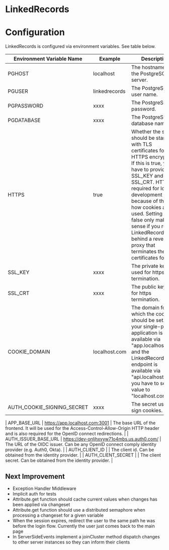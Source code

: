 # LinkedRecords

# Configuration

LinkedRecords is configured via environment variables. See table below.

| Environment Variable Name | Example | Description |
| ------------------------- | ------- | ----------- |
| PGHOST | localhost | The hostname of the PostgreSQL server. |
| PGUSER | linkedrecords | The PostgreSQL user name. |
| PGPASSWORD | xxxx | The PostgreSQL password. |
| PGDATABASE | xxxx | The PostgreSQL database name. |
| HTTPS | true | Whether the server should be started with TLS certificates for HTTPS encryption. If this is true, you have to provide SSL_KEY and SSL_CRT. HTTPS is required for local development because of the way how cookies are used. Setting this to false only makes sense if you run LinkedRecords behind a reverse proxy that terminates the TLS certificates for you. |
| SSL_KEY | xxxx | The private key used for https termination. |
| SSL_CRT | xxxx | The public key used for https termination. |
| COOKIE_DOMAIN | localhost.com | The domain for which the cookies should be set. If your single-page application is available via "app.localhost.com" and the LinkedRecords endpoint is available via "api.localhost.com", you have to set this value to "localhost.com".|
| AUTH_COOKIE_SIGNING_SECRET | xxxx | The secret used to sign cookies. |

| APP_BASE_URL | https://app.localhost.com:3001 | The base URL of the frontend. It will be used for the Access-Control-Allow-Origin HTTP header and is also required for the OpenID connect redirections. |
| AUTH_ISSUER_BASE_URL | https://dev-onljhxvyw71o4mbs.us.auth0.com/ | The URL of the OIDC issuer. Can be any OpenID connect comply identity provider (e.g. Auth0, Okta). |
| AUTH_CLIENT_ID |  | The client id. Can be obtained from the identity provider. |
| AUTH_CLIENT_SECRET |  | The client secret. Can be obtained from the identity provider. |


## Next Improvement
- Exception Handler Middleware
- Implicit auth for tests
- Attribute.get function should cache current values when changes has been applied via changeset
- Attribute.get function should use a distributed semaphore when processing a changeset for a given variable
- When the session expires, redirect the user to the same path he was before the login flow. Currently the user just comes back to the main page
- In ServerSideEvents implement a joinCluster method dispatch changes to other server instances so they can inform their clients